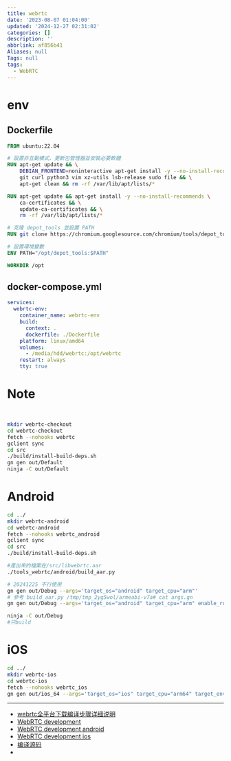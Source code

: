 ```yaml
---
title: webrtc
date: '2023-08-07 01:04:00'
updated: '2024-12-27 02:31:02'
categories: []
description: ''
abbrlink: af856b41
Aliases: null
Tags: null
tags:
  - WebRTC
---
```

# env
## Dockerfile
``` Dockerfile
FROM ubuntu:22.04

# 設置非互動模式，更新包管理器並安裝必要軟體
RUN apt-get update && \
    DEBIAN_FRONTEND=noninteractive apt-get install -y --no-install-recommends \
    git curl python3 vim xz-utils lsb-release sudo file && \
    apt-get clean && rm -rf /var/lib/apt/lists/*

RUN apt-get update && apt-get install -y --no-install-recommends \
    ca-certificates && \
    update-ca-certificates && \
    rm -rf /var/lib/apt/lists/*

# 克隆 depot_tools 並設置 PATH
RUN git clone https://chromium.googlesource.com/chromium/tools/depot_tools.git /opt/depot_tools

# 設置環境變數
ENV PATH="/opt/depot_tools:$PATH"

WORKDIR /opt
```
## docker-compose.yml
```yml
services:
  webrtc-env:
    container_name: webrtc-env
    build:
      context: .
      dockerfile: ./Dockerfile
    platform: linux/amd64
    volumes:
      - /media/hdd/webrtc:/opt/webrtc
    restart: always
    tty: true
```
# Note

 <!-- more -->
 ```bash


mkdir webrtc-checkout
cd webrtc-checkout
fetch --nohooks webrtc
gclient sync
cd src
./build/install-build-deps.sh
gn gen out/Default
ninja -C out/Default
```
# Android
```bash
cd ../
mkdir webrtc-android 
cd webrtc-android 
fetch --nohooks webrtc_android
gclient sync
cd src
./build/install-build-deps.sh

#產出來的檔案在/src/libwebrtc.aar
./tools_webrtc/android/build_aar.py

# 20241225 不行使用
gn gen out/Debug --args='target_os="android" target_cpu="arm"'
# 參考 build_aar.py /tmp/tmp_2yg5wol/armeabi-v7a# cat args.gn
gn gen out/Debug --args='target_os="android" target_cpu="arm" enable_rust=true enable_rust_cxx=true'

ninja -C out/Debug
#只build
```
# iOS
```bash
cd ../
mkdir webrtc-ios
cd webrtc-ios
fetch --nohooks webrtc_ios
gn gen out/ios_64 --args='target_os="ios" target_cpu="arm64" target_environment="device"'
```

---

- [webrtc全平台下载编译步骤详细说明](https://www.cnblogs.com/ai-tuge/p/14489588.html)
- [WebRTC development](https://webrtc.googlesource.com/src/+/main/docs/native-code/development/README.md#getting-the-code)
- [WebRTC development android](https://webrtc.googlesource.com/src/+/main/docs/native-code/android/)
- [WebRTC development ios](https://webrtc.googlesource.com/src/+/main/docs/native-code/ios/)
- [编译源码](https://webrtc.mthli.com/basic/webrtc-compilation/)
- 